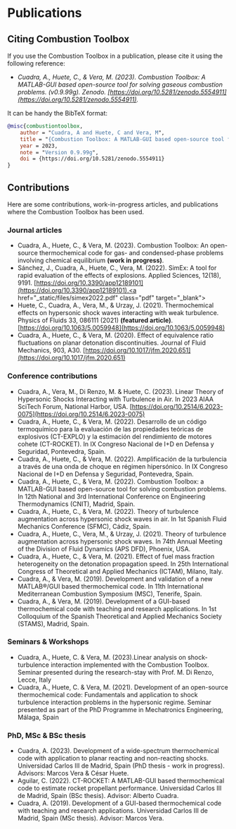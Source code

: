 # Publications

## Citing Combustion Toolbox

If you use the Combustion Toolbox in a publication, please cite it using the following reference:

* *Cuadra, A., Huete, C., & Vera, M. (2023). Combustion Toolbox: A MATLAB-GUI based open-source tool for solving gaseous combustion problems. (v0.9.99g). Zenodo. [https://doi.org/10.5281/zenodo.5554911](https://doi.org/10.5281/zenodo.5554911).*

It can be handy the BibTeX format:

```bibtex
@misc{combustiontoolbox,
    author = "Cuadra, A and Huete, C and Vera, M",
    title = "{Combustion Toolbox: A MATLAB-GUI based open-source tool for solving gaseous combustion problems}",
    year = 2023,
    note = "Version 0.9.99g",
    doi = {https://doi.org/10.5281/zenodo.5554911}
}
```

## Contributions

Here are some contributions, work-in-progress articles, and publications where the Combustion Toolbox has been used.

### Journal articles

* Cuadra, A., Huete, C., & Vera, M. (2023). Combustion Toolbox: An open-source thermochemical code for gas- and condensed-phase problems involving chemical equilibrium **(work in progress)**.
* Sánchez, J., Cuadra, A., Huete, C., Vera, M. (2022). SimEx: A tool for rapid evaluation of the effects of explosions. Applied Sciences, 12(18), 9191. [https://doi.org/10.3390/app12189101](https://doi.org/10.3390/app12189101).<a href="_static/files/simex2022.pdf" class="pdf" target="_blank"></a>
* Huete, C., Cuadra, A., Vera, M., & Urzay, J. (2021). Thermochemical effects on hypersonic shock waves interacting with weak turbulence. Physics of Fluids 33, 086111 (2021) **(featured article)**. [https://doi.org/10.1063/5.0059948](https://doi.org/10.1063/5.0059948)<a href="https://www.researchgate.net/publication/354024089_Thermochemical_effects_on_hypersonic_shock_waves_interacting_with_weak_turbulence" class="pdf" target="_blank"></a>
* Cuadra, A., Huete, C., & Vera, M. (2020). Effect of equivalence ratio fluctuations on planar detonation discontinuities. Journal of Fluid Mechanics, 903, A30. [https://doi.org/10.1017/jfm.2020.651](https://doi.org/10.1017/jfm.2020.651)<a href="https://www.researchgate.net/publication/343384770_Effect_of_equivalence_ratio_fluctuations_on_planar_detonation_discontinuities" class="pdf" target="_blank"></a>

### Conference contributions

* Cuadra, A., Vera, M., Di Renzo, M. & Huete, C. (2023). Linear Theory of Hypersonic Shocks Interacting with Turbulence in Air. In 2023 AIAA SciTech Forum,  National Harbor, USA. [https://doi.org/10.2514/6.2023-0075](https://doi.org/10.2514/6.2023-0075)<a href="https://www.researchgate.net/publication/367318599_Linear_Theory_of_Hypersonic_Shocks_Interacting_with_Turbulence_in_Air" class="pdf" target="_blank"></a>
* Cuadra, A., Huete, C., & Vera, M. (2022). Desarrollo de un código termoquímico para la evaluación de las propiedades teóricas de explosivos (CT-EXPLO) y la estimación del rendimiento de motores cohete (CT-ROCKET). In IX Congreso Nacional de I+D en Defensa y Seguridad, Pontevedra, Spain.<a href="https://www.researchgate.net/publication/363186314_Desarrollo_de_un_codigo_termoquimico_para_la_evaluacion_de_las_propiedades_teoricas_de_explosivos_CT-EXPLO_y_la_estimacion_del_rendimiento_de_motores_cohete_CT-ROCKET" class="pdf" target="_blank"></a>
* Cuadra, A., Huete, C., & Vera, M. (2022). Amplificación de la turbulencia a través de una onda de choque en régimen hipersónico. In IX Congreso Nacional de I+D en Defensa y Seguridad, Pontevedra, Spain.<a href="https://www.researchgate.net/publication/363173724_Amplificacion_de_la_turbulencia_a_traves_de_una_onda_de_choque_en_regimen_hipersonico" class="pdf" target="_blank"></a>
* Cuadra, A., Huete, C., & Vera, M. (2022). Combustion Toolbox: a MATLAB-GUI based open-source tool for solving combustion problems. In 12th National and 3rd International Conference on Engineering Thermodynamics (CNIT), Madrid, Spain.
* Cuadra, A., Huete, C., & Vera, M. (2022). Theory of turbulence augmentation across hypersonic shock waves in air. In 1st Spanish Fluid Mechanics Conference (SFMC), Cádiz, Spain.
* Cuadra, A., Huete, C., Vera, M., & Urzay, J. (2021). Theory of turbulence augmentation across hypersonic shock waves. In 74th Annual Meeting of the Division of Fluid Dynamics (APS DFD), Phoenix, USA.
* Cuadra, A., Huete, C., & Vera, M. (2021). Effect of fuel mass fraction heterogeneity on the detonation propagation speed. In 25th International Congress of Theoretical and Applied Mechanics (ICTAM), Milano, Italy.
* Cuadra, A., & Vera, M. (2019). Development and validation of a new MATLAB®/GUI based thermochemical code. In 11th International Mediterranean Combustion Symposium (MSC), Tenerife, Spain.
* Cuadra, A., & Vera, M. (2019). Development of a GUI-based thermochemical code with teaching and research applications. In 1st Colloquium of the Spanish Theoretical and Applied Mechanics Society (STAMS), Madrid, Spain.

### Seminars & Workshops

* Cuadra, A., Huete, C. & Vera, M. (2023).Linear analysis on shock-turbulence interaction implemented with the Combustion Toolbox. Seminar presented during the research-stay with Prof. M. Di Renzo, Lecce, Italy
* Cuadra, A., Huete, C. & Vera, M. (2021). Development of an open-source thermochemical code: Fundamentals and application to shock turbulence interaction problems in the hypersonic regime. Seminar presented as part of the PhD Programme in Mechatronics Engineering, Málaga, Spain

### PhD, MSc & BSc thesis

* Cuadra, A. (2023). Development of a wide-spectrum thermochemical code with application to planar reacting and non-reacting shocks. Universidad Carlos III de Madrid, Spain (PhD thesis - work in progress). Advisors: Marcos Vera & César Huete.
* Aguilar, C. (2022). CT-ROCKET: A MATLAB-GUI based thermochemical code to estimate rocket propellant performance. Universidad Carlos III de Madrid, Spain (BSc thesis). Advisor: Alberto Cuadra.
* Cuadra, A. (2019). Development of a GUI-based thermochemical code with teaching and research applications. Universidad Carlos III de Madrid, Spain (MSc thesis). Advisor: Marcos Vera.


